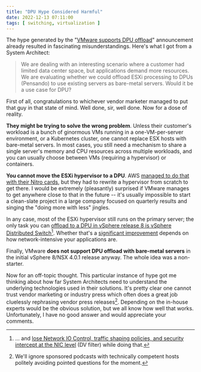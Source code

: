 ```yaml
---
title: "DPU Hype Considered Harmful"
date: 2022-12-13 07:11:00
tags: [ switching, virtualization ]
---
```

The hype generated by the "[VMware supports DPU offload](https://www.servethehome.com/amd-pensando-dpu-to-run-vmware-vsphere-and-offload-key-functions/)" announcement already resulted in fascinating misunderstandings. Here's what I got from a System Architect:

> We are dealing with an interesting scenario where a customer had limited data center space, but applications demand more resources. We are evaluating whether we could offload ESXi processing to DPUs (Pensando) to use existing servers as bare-metal servers. Would it be a use case for DPU?

First of all, congratulations to whichever vendor marketer managed to put that guy in that state of mind. Well done, sir, well done. Now for a dose of reality.
<!--more-->
**They might be trying to solve the wrong problem**. Unless their customer's workload is a bunch of ginormous VMs running in a one-VM-per-server environment, or a Kubernetes cluster, one cannot replace ESX hosts with bare-metal servers. In most cases, you still need a mechanism to share a single server's memory and CPU resources across multiple workloads, and you can usually choose between VMs (requiring a hypervisor) or containers.

**You cannot move the ESXi hypervisor to a DPU**. AWS [managed to do that with their Nitro cards](https://docs.aws.amazon.com/whitepapers/latest/security-design-of-aws-nitro-system/the-components-of-the-nitro-system.html), but they had to rewrite a hypervisor from scratch to get there. I would be extremely (pleasantly) surprised if VMware manages to get anywhere close to that in the future -- it's usually impossible to start a clean-slate project in a large company focused on quarterly results and singing the "doing more with less" jingles.

In any case, most of the ESXi hypervisor still runs on the primary server; the only task you can [offload to a DPU in vSphere release 8 is vSphere Distributed Switch](https://docs.vmware.com/en/VMware-vSphere/8.0/vsphere-esxi-installation/GUID-EC3CE886-63A9-4FF0-B79F-111BCB61038F.html)[^LS]. Whether that's a [significant improvement](/2022/12/are-dpu-any-good/) depends on how network-intensive your applications are.

[^LS]: ... and [lose Network IO Control, traffic shaping policies, and security intercept at the NIC level](https://docs.vmware.com/en/VMware-vSphere/8.0/vsphere-networking/GUID-41AB1101-D943-490A-BF1A-E53433855C07.html) (DV filter) while doing that.

Finally, VMware **does not support DPU offload with bare-metal servers** in the initial vSphere 8/NSX 4.0.1 release anyway. The whole idea was a non-starter.

Now for an off-topic thought. This particular instance of hype got me thinking about how far System Architects need to understand the underlying technologies used in their solutions. It's pretty clear one cannot trust vendor marketing or industry press which often does a great job cluelessly rephrasing vendor press releases[^SP]. Depending on the in-house experts would be the obvious solution, but we all know how well that works. Unfortunately, I have no good answer and would appreciate your comments.

[^SP]: We'll ignore sponsored podcasts with technically competent hosts politely avoiding pointed questions for the moment.
